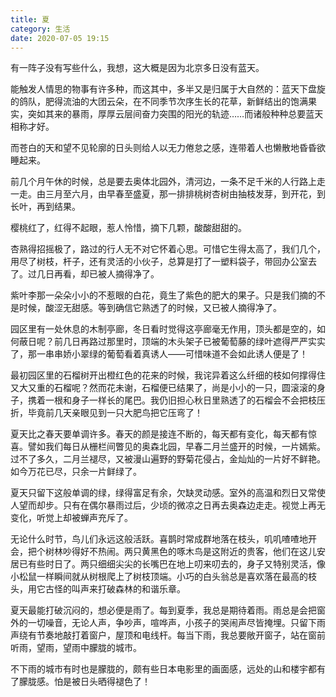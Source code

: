 ```yaml
---
title: 夏
category: 生活
date: 2020-07-05 19:15
---
```


有一阵子没有写些什么，我想，这大概是因为北京多日没有蓝天。

能触发人情思的物事有许多种，而这其中，多半又是归属于大自然的：蓝天下盘旋的鸽队，肥得流油的大团云朵，在不同季节次序生长的花草，新鲜结出的饱满果实，突如其来的暴雨，厚厚云层间奋力突围的阳光的轨迹……而诸般种种总要蓝天相称才好。

而苍白的天和望不见轮廓的日头则给人以无力倦怠之感，连带着人也懒散地昏昏欲睡起来。

前几个月午休的时候，总是要去奥体北园外，清河边，一条不足千米的人行路上走一走。由三月至六月，由早春至盛夏，那一排排桃树杏树由抽枝发芽，到开花，到长叶，再到结果。

樱桃红了，红得不起眼，惹人怜惜，摘下几颗，酸酸甜甜的。

杏熟得招摇极了，路过的行人无不对它怀着心思。可惜它生得太高了，我们几个，用尽了树枝，杆子，还有灵活的小伙子，总算是打了一塑料袋子，带回办公室去了。过几日再看，却已被人摘得净了。

紫叶李那一朵朵小小的不惹眼的白花，竟生了紫色的肥大的果子。只是我们摘的不是时候，酸涩无甜感。等到确信它熟透了的时候，又已被人摘得净了。

园区里有一处休息的木制亭廊，冬日看时觉得这亭廊毫无作用，顶头都是空的，如何蔽日呢？前几日再路过那里时，顶端的木头架子已被葡萄藤的绿叶遮得严严实实了，那一串串娇小翠绿的葡萄看着真诱人——可惜味道不会如此诱人便是了！

最初园区里的石榴树开出橙红色的花来的时候，我诧异着这么纤细的枝如何撑得住又大又重的石榴呢？然而花未谢，石榴便已结果了，尚是小小的一只，圆滚滚的身子，携着一根和身子一样长的尾巴。我仍旧担心秋日里熟透了的石榴会不会把枝压折，毕竟前几天亲眼见到一只大肥鸟把它压弯了！

夏天比之春天要单调许多。春天的颜是接连不断的，每天都有变化，每天都有惊喜。譬如我们每日从栅栏间瞥见的奥森北园，早春二月兰盛开的时候，一片嫣紫。过不了多久，二月兰褪尽，又被漫山遍野的野菊花侵占，金灿灿的一片好不鲜艳。如今万花已尽，只余一片鲜绿了。

夏天只留下这般单调的绿，绿得富足有余，欠缺灵动感。室外的高温和烈日又常使人望而却步。只有在偶尔暴雨过后，少顷的微凉之日再去奥森边走走。视觉上再无变化，听觉上却被蝉声充斥了。

无论什么时节，鸟儿们永远这般活跃。喜鹊时常成群地落在枝头，叽叽喳喳地开会，把个树林吵得好不热闹。两只黄黑色的啄木鸟是这附近的贵客，他们在这儿安居已有些时日了。两只细细尖尖的长嘴巴在地上叨来叨去的，身子又特别灵活，像小松鼠一样瞬间就从树根爬上了树枝顶端。小巧的白头翁总是喜欢落在最高的枝头，用它古怪的叫声来打破森林的和谐乐章。

夏天最能打破沉闷的，想必便是雨了。每到夏季，我总是期待着雨。雨总是会把窗外的一切噪音，无论人声，争吵声，喧哗声，小孩子的哭闹声尽皆掩埋。只留下雨声绕有节奏地敲打着窗户，屋顶和电线杆。每当下雨，我总要敞开窗子，站在窗前听雨，望雨，望雨中朦胧的城市。

不下雨的城市有时也是朦胧的，颇有些日本电影里的画面感，远处的山和楼宇都有了朦胧感。怕是被日头晒得褪色了！
